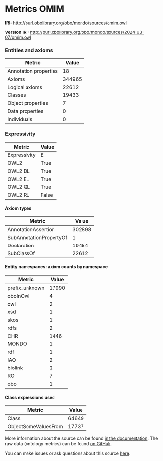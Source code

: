 # Metrics OMIM

**IRI:** http://purl.obolibrary.org/obo/mondo/sources/omim.owl

**Version IRI:** http://purl.obolibrary.org/obo/mondo/sources/2024-03-07/omim.owl

### Entities and axioms

| Metric | Value |
| ------ | ----- |
| Annotation properties | 18 |
| Axioms | 344965 |
| Logical axioms | 22612 |
| Classes | 19433 |
| Object properties | 7 |
| Data properties | 0 |
| Individuals | 0 |


### Expressivity

| Metric | Value |
| ------ | ----- |
| Expressivity | E |
| OWL2 | True |
| OWL2 DL | True |
| OWL2 EL | True |
| OWL2 QL | True |
| OWL2 RL | False |

#### Axiom types

| Metric | Value |
| ------ | ----- |
| AnnotationAssertion | 302898 |
| SubAnnotationPropertyOf | 1 |
| Declaration | 19454 |
| SubClassOf | 22612 |


#### Entity namespaces: axiom counts by namespace

| Metric | Value |
| ------ | ----- |
| prefix_unknown | 17990 |
| oboInOwl | 4 |
| owl | 2 |
| xsd | 1 |
| skos | 1 |
| rdfs | 2 |
| CHR | 1446 |
| MONDO | 1 |
| rdf | 1 |
| IAO | 2 |
| biolink | 2 |
| RO | 7 |
| obo | 1 |


#### Class expressions used

| Metric | Value |
| ------ | ----- |
| Class | 64649 |
| ObjectSomeValuesFrom | 17737 |


More information about the source can be found [in the documentation](../sources.md). The raw data (ontology metrics) can be found [on GitHub](https://github.com/monarch-initiative/mondo-ingest/tree/main/src/ontology/metadata).

You can make issues or ask questions about this source [here](https://github.com/monarch-initiative/mondo-ingest/issues).

